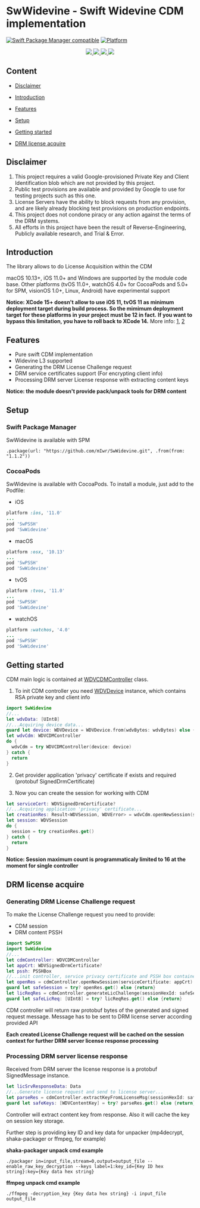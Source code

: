 # SwWidevine - Swift Widevine CDM implementation

[![Swift Package Manager compatible](https://img.shields.io/badge/SPM-compatible-brightgreen.svg?style=flat&colorA=28a745&&colorB=4E4E4E)](https://github.com/apple/swift-package-manager)
[![Platform](https://img.shields.io/badge/Platforms-iOS%20%7C%20Android%20%7CmacOS%20%7C%20watchOS%20%7C%20tvOS%20%7C%20Linux-4E4E4E.svg?colorA=28a745)](#Setup)


<p align="center">
    <a href="https://github.com/apple/swift">
        <img src="https://img.shields.io/badge/language-swift-orange.svg">
    </a>
    <a href="http://cocoapods.org/pods/SwWidevine">
        <img src="https://img.shields.io/cocoapods/v/SwWidevine.svg?style=flat">
    </a>
    <a href="http://cocoapods.org/pods/SwWidevine">
        <img src="https://img.shields.io/cocoapods/p/SwWidevine.svg?style=flat">
    </a>
    <a href="./LICENSE">
        <img src="https://img.shields.io/cocoapods/l/SwWidevine.svg?style=flat">
    </a>
</p>

## Content

- [Disclaimer](#Disclaimer)

- [Introduction](#Introduction)

- [Features](#Features)

- [Setup](#Setup)

- [Getting started](#Getting-started)

- [DRM license acquire](#DRM-license-acquire)

## Disclaimer

1. This project requires a valid Google-provisioned Private Key and Client Identification blob which are not
   provided by this project.
2. Public test provisions are available and provided by Google to use for testing projects such as this one.
3. License Servers have the ability to block requests from any provision, and are likely already blocking test
   provisions on production endpoints.
4. This project does not condone piracy or any action against the terms of the DRM systems.
5. All efforts in this project have been the result of Reverse-Engineering, Publicly available research, and Trial
   & Error.

## Introduction

The library allows to do License Acquisition within the CDM

macOS 10.13+, iOS 11.0+ and Windows are supported by the module code base. Other platforms (tvOS 11.0+, watchOS 4.0+ for CocoaPods and 5.0+ for SPM, visionOS 1.0+, Linux, Android) have experimental support

**Notice: XCode 15+ doesn't allow to use iOS 11, tvOS 11 as minimum deployment target during build process. So the mimimum deployment target for these platforms in your project must be 12 in fact.**
**If you want to bypass this limitation, you have to roll back to XCode 14.** More info: [1](https://github.com/Alamofire/Alamofire/pull/3823), [2](https://github.com/realm/realm-swift/issues/8368#issuecomment-1737604011)

## Features

- Pure swift CDM implementation
- Widevine L3 supported
- Generating the DRM License Challenge request
- DRM service certificates support (For encrypting client info)
- Processing DRM server License response with extracting content keys

**Notice: the module doesn't provide pack/unpack tools for DRM content**

## Setup

### Swift Package Manager

SwWidevine is available with SPM

```
.package(url: "https://github.com/mIwr/SwWidevine.git", .from(from: "1.1.2"))
```

### CocoaPods

SwWidevine is available with CocoaPods. To install a module, just add to the Podfile:

- iOS
```ruby
platform :ios, '11.0'
...
pod 'SwPSSH'
pod 'SwWidevine'
```

- macOS
```ruby
platform :osx, '10.13'
...
pod 'SwPSSH'
pod 'SwWidevine'
```

- tvOS
```ruby
platform :tvos, '11.0'
...
pod 'SwPSSH'
pod 'SwWidevine'
```

- watchOS
```ruby
platform :watchos, '4.0'
...
pod 'SwPSSH'
pod 'SwWidevine'
```

## Getting started

CDM main logic is contained at [WDVCDMController](./Sources/SwWidevine/WDVCDMController.swift) class.

1. To init CDM controller you need [WDVDevice](./Sources/SwWidevine/Model/Device/WDVDevice.swift) instance, which contains RSA private key and client info
```swift
import SwWidevine
//...
let wdvData: [UInt8]
//...Acquiring device data...
guard let device: WDVDevice = WDVDevice.from(wdvBytes: wdvBytes) else {return}
let wdvCdm: WDVCDMController
do {
  wdvCdm = try WDVCDMController(device: device)
} catch {
  return
}
```

2. Get provider application 'privacy' certificate if exists and required (protobuf SignedDrmCertificate) 

3. Now you can create the session for working with CDM
```swift
let serviceCert: WDVSignedDrmCertificate?
//...Acquiring application 'privacy' certificate...
let creationRes: Result<WDVSession, WDVError> = wdvCdm.openNewSession(serviceCertificate: serviceCert)
let session: WDVSession
do {
  session = try creationRes.get()
} catch {
  return
}
```

**Notice: Session maximum count is programmaticaly limited to 16 at the moment for single controller**

## DRM license acquire

### Generating DRM License Challenge request

To make the License Challenge request you need to provide:

- CDM session
- DRM content PSSH

```swift
import SwPSSH
import SwWidevine
//...
let cdmController: WDVCDMController
let appCrt: WDVSignedDrmCertificate?
let pssh: PSSHBox
//...init controller, service privacy certificate and PSSH box container...
let openRes = cdmController.openNewSession(serviceCertificate: appCrt)
guard let safeSession = try? openRes.get() else {return}
let licReqRes = cdmController.generateLicChallenge(sessionHexId: safeSession.hexId, pssh: pssh, licenseType: .streaming, privacyMode: true)
guard let safeLicReq: [UInt8] = try? licReqRes.get() else {return}
```

CDM controller will return raw protobuf bytes of the generated and signed request message. Message has to be sent to DRM license server according provided API
 
**Each created License Challenge request will be cached on the session context for further DRM server license response processing**
 
### Processing DRM server license response

Received from DRM server the license response is a protobuf SignedMessage instance. 
```swift
let licSrvResponseData: Data
//...Generate license request and send to license server...
let parseRes = cdmController.extractKeyFromLicenseMsg(sessionHexId: safeSession.hexId, licSrvResponse: data)
guard let safeKeys: [WDVContentKey] = try? parseRes.get() else {return}
```
Controller will extract content key from response. Also it will cache the key on session key storage.

Further step is providing key ID and key data for unpacker (mp4decrypt, shaka-packager or ffmpeg, for example)

**shaka-packager unpack cmd example**
```
./packager in=input_file,stream=0,output=output_file --enable_raw_key_decryption --keys label=1:key_id={Key ID hex string}:key={Key data hex string}
```

**ffmpeg unpack cmd example**
```
./ffmpeg -decryption_key {Key data hex string} -i input_file output_file
```

